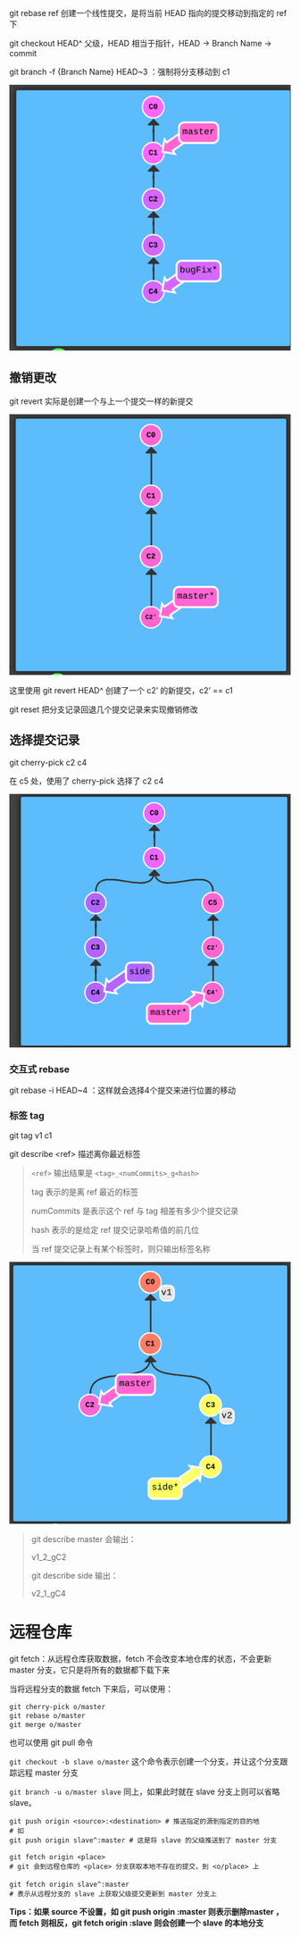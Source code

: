 git rebase ref 创建一个线性提交，是将当前 HEAD 指向的提交移动到指定的 ref 下



git checkout HEAD^ 父级，HEAD 相当于指针，HEAD -> Branch Name -> commit

git branch -f  {Branch Name} HEAD~3 ：强制将分支移动到 c1 

![](1566318785031.png)

## 撤销更改

git revert 实际是创建一个与上一个提交一样的新提交

![1566319435439](1566319435439.png)

这里使用 git revert HEAD^ 创建了一个 c2’ 的新提交，c2’ == c1



git reset 把分支记录回退几个提交记录来实现撤销修改



## 选择提交记录

git cherry-pick c2 c4

在 c5 处，使用了 cherry-pick 选择了 c2 c4 

![1566320416666](1566320416666.png)

### 交互式 rebase

git rebase -i HEAD~4 ：这样就会选择4个提交来进行位置的移动

### 标签 tag

git tag v1 c1

git describe \<ref\> 描述离你最近标签

> `<ref>` 输出结果是 `<tag>_<numCommits>_g<hash>`
>
> tag 表示的是离 ref 最近的标签
>
> numCommits 是表示这个 ref 与 tag 相差有多少个提交记录
>
> hash 表示的是给定 ref 提交记录哈希值的前几位
>
> 当 ref 提交记录上有某个标签时，则只输出标签名称

![1566323794296](1566323794296.png)

> git describe master 会输出：
>
> v1_2_gC2
>
> git describe side 输出：
>
> v2_1_gC4

# 远程仓库

git fetch：从远程仓库获取数据，fetch 不会改变本地仓库的状态，不会更新 master 分支，它只是将所有的数据都下载下来

当将远程分支的数据 fetch 下来后，可以使用：

```
git cherry-pick o/master
git rebase o/master
git merge o/master
```

也可以使用 git pull 命令

`git checkout -b slave o/master` 这个命令表示创建一个分支，并让这个分支跟踪远程 master 分支

`git branch -u o/master slave` 同上，如果此时就在 slave 分支上则可以省略 slave。

```
git push origin <source>:<destination> # 推送指定的源到指定的目的地
# 如
git push origin slave^:master # 这是将 slave 的父级推送到了 master 分支
```

```
git fetch origin <place>
# git 会到远程仓库的 <place> 分支获取本地不存在的提交，到 <o/place> 上

git fetch origin slave^:master
# 表示从远程分支的 slave 上获取父级提交更新到 master 分支上
```

**Tips：如果 source 不设置，如 git push origin :master 则表示删除master ，而 fetch 则相反，git fetch origin :slave 则会创建一个 slave 的本地分支**

